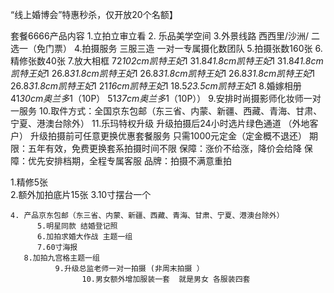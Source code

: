 “线上婚博会”特惠秒杀，仅开放20个名额】

套餐6666产品内容
1.立拍立审立看
2. 乐品美学空间
3.外景线路
西西里/沙洲/ 二选一（免门票）
4.拍摄服务
三服三造
一对一专属摄化数团队
5.拍摄张数160张
6.精修张数40张
7.放大相框
72*102cm凯特王妃*1
31.8*41.8cm凯特王妃*1
31.8*41.8cm凯特王妃*1
26.8*31.8cm凯特王妃*1
26.8*31.8cm凯特王妃*1
26.8*31.8cm凯特王妃*1
26.8*31.8cm凯特王妃*1
21*16cm凯特王妃*1
18.5*23.5cm凯特王妃*1
8.婚嫁相册
41*30cm奥兰多*1（10P）
51*37cm奥兰多*1（10P））
9.安排时尚摄影师化妆师一对一服务
10.取件方式：全国京东包邮（东三省、内蒙、新疆、西藏、青海、甘肃、宁夏、港澳台除外）
11.乐玛特权升级
升级拍摄后24小时选片绿色通道 （外地客户）
升级拍摄前可任意更换优惠套餐服务
只需1000元定金（定金概不退还）
期限：五年有效，免费更换套系拍摄时间不限
保障：涨价不给涨，降价会给降
保障：优先安排档期，全程专属客服
品牌：拍摄不满意重拍



1.精修5张    
2.额外加拍底片15张
3.10寸摆台一个

    4. 产品京东包邮（东三省、内蒙、新疆、西藏、青海、甘肃、宁夏、港澳台除外）
          5.明星同款 结婚登记照   
          6.加拍求婚大作战 主题一组
          7.60寸海报 
       8.加拍九宫格主题一组 
              9.升级总监老师一对一拍摄 (非周末拍摄 ）
                    10.男女额外增加服装一套  就是男女 各服装四套  